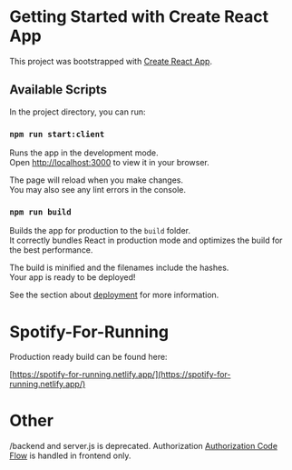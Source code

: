 # Getting Started with Create React App

This project was bootstrapped with [Create React App](https://github.com/facebook/create-react-app).

## Available Scripts

In the project directory, you can run:

### `npm run start:client`

Runs the app in the development mode.\
Open [http://localhost:3000](http://localhost:3000) to view it in your browser.

The page will reload when you make changes.\
You may also see any lint errors in the console.

### `npm run build`

Builds the app for production to the `build` folder.\
It correctly bundles React in production mode and optimizes the build for the best performance.

The build is minified and the filenames include the hashes.\
Your app is ready to be deployed!

See the section about [deployment](https://facebook.github.io/create-react-app/docs/deployment) for more information.

# Spotify-For-Running

Production ready build can be found here:

[https://spotify-for-running.netlify.app/](https://spotify-for-running.netlify.app/)

# Other
 /backend and server.js is deprecated. Authorization [Authorization Code Flow](https://developer.spotify.com/documentation/general/guides/authorization/code-flow/) is handled in frontend only.
